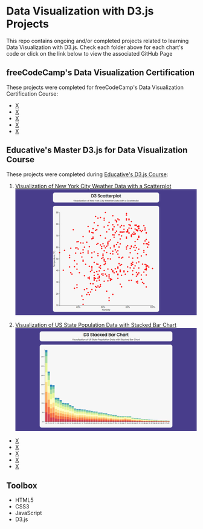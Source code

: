 # Data Visualization with D3.js Projects

This repo contains ongoing and/or completed projects related to learning Data Visualization with D3.js. Check each folder above for each chart's code or click on the link below to view the associated GitHub Page

## freeCodeCamp's Data Visualization Certification

These projects were completed for freeCodeCamp's Data Visualization Certification Course:

- [X](https://mikeattah.github.io/data-driven-documents/educative-apple-stock-price-line-chart/)
- [X](https://codepen.io/mikeattah/pen/WNObLjR)
- [X](https://codepen.io/mikeattah/pen/gORpJZG)
- [X](https://codepen.io/mikeattah/pen/KKqpjKJ)
- [X](https://codepen.io/mikeattah/pen/gORadeV)

## Educative's Master D3.js for Data Visualization Course

These projects were completed during [Educative's D3.js Course](https://www.educative.io/courses/master-d3-data-visualization):

1. [Visualization of New York City Weather Data with a Scatterplot](https://mikeattah.github.io/data-driven-documents/educative-nyc-weather-scatterplot/)
   ![Scatterplot](public/visualization-of-new-york-city-weather-data-with-a-scatterplot.png)

2. [Visualization of US State Population Data with Stacked Bar Chart](https://mikeattah.github.io/data-driven-documents/educative-us-state-population-stacked-bar-chart/)
   ![Stacked Bar Chart](public/visualization-of-us-state-population-data-with-stacked-bar-chart.png)

- [X](https://mikeattah.github.io/data-driven-documents/educative-nyc-weather-histogram/)
- [X](https://mikeattah.github.io/data-driven-documents/educative-nyc-weather-histogram/)
- [X](https://mikeattah.github.io/data-driven-documents/educative-nyc-weather-histogram/)
- [X](https://mikeattah.github.io/data-driven-documents/educative-nyc-weather-histogram/)
- [X](https://mikeattah.github.io/data-driven-documents/educative-nyc-weather-histogram/)

## Toolbox

- HTML5
- CSS3
- JavaScript
- D3.js
